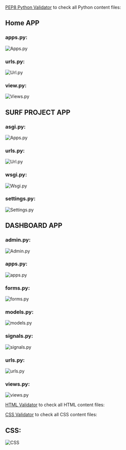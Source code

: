 [PEP8 Python Validator](http://pep8online.com/) to check all Python content files:

## Home APP
### apps.py:
![Apps.py](/readmeimages/apps_py_home.png)

### urls.py:
![Url.py](/readmeimages/urls_py_home.png)

### view.py:
![Views.py](/readmeimages/views_py_home.png)

## SURF PROJECT APP

### asgi.py:
![Apps.py](/readmeimages/asgi_py_project.png)

### urls.py:
![Url.py](/readmeimages/urls_py_project.png)

### wsgi.py:
![Wsgi.py](/readmeimages/wsgi_py_project.png)

### settings.py:
![Settings.py](/readmeimages/settings_py_project.png)

## DASHBOARD APP

### admin.py:
![Admin.py](/readmeimages/admin_py_dash.png)

### apps.py:
![apps.py](/readmeimages/apps_py_dash.png)

### forms.py:
![forms.py](/readmeimages/forms_py_dash.png)

### models.py:
![models.py](/readmeimages/models_py_dash.png)

### signals.py:
![signals.py](/readmeimages/signals_py_dash.png)

### urls.py:
![urls.py](/readmeimages/urls_py_dash.png)

### views.py:
![views.py](/readmeimages/views_py_dash.png)

[HTML Validator](https://validator.w3.org/#validate_by_input) to check all HTML content files:


[CSS Validator](https://jigsaw.w3.org/css-validator/#validate_by_input) to check all CSS content files:

## CSS:
![CSS](/readmeimages/css_test.png)

